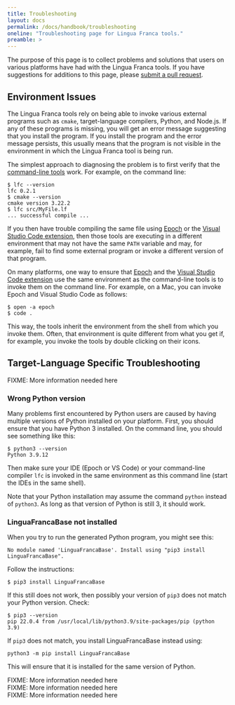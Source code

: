 ```yaml
---
title: Troubleshooting
layout: docs
permalink: /docs/handbook/troubleshooting
oneline: "Troubleshooting page for Lingua Franca tools."
preamble: >
---
```


The purpose of this page is to collect problems and solutions that users on various platforms have had with the Lingua Franca tools. If you have suggestions for additions to this page, please <a href="https://github.com/lf-lang/website-lingua-franca/blob/main/packages/documentation/copy/en/tools/Troubleshooting.md">submit a pull request</a>.

## Environment Issues

The Lingua Franca tools rely on being able to invoke various external programs such as `cmake`, target-language compilers, Python, and Node.js. If any of these programs is missing, you will get an error message suggesting that you install the program. If you install the program and the error message persists, this usually means that the program is not visible in the environment in which the Lingua Franca tool is being run.

The simplest approach to diagnosing the problem is to first verify that the <a href="/docs/handbook/command-line-tools">command-line tools</a> work. For example, on the command line:

```
$ lfc --version
lfc 0.2.1
$ cmake --version
cmake version 3.22.2
$ lfc src/MyFile.lf
... successful compile ...
```

If you then have trouble compiling the same file using [Epoch](/docs/handbook/epoch-ide) or the [Visual Studio Code extension](/docs/handbook/code-extension), then those tools are executing in a different environment that may not have the same `PATH` variable and may, for example, fail to find some external program or invoke a different version of that program.

On many platforms, one way to ensure that [Epoch](/docs/handbook/epoch-ide) and the [Visual Studio Code extension](/docs/handbook/code-extension) use the same environment as the command-line tools is to invoke them on the command line. For example, on a Mac, you can invoke Epoch and Visual Studio Code as follows:

```
$ open -a epoch
$ code .
```

This way, the tools inherit the environment from the shell from which you invoke them. Often, that environment is quite different from what you get if, for example, you invoke the tools by double clicking on their icons.

## Target-Language Specific Troubleshooting

<div class="lf-c">
<span class="warning"> FIXME: More information needed here </span>
</div>

<div class="lf-py">

### Wrong Python version

Many problems first encountered by Python users are caused by having multiple versions of Python installed on your platform. First, you should ensure that you have Python 3 installed. On the command line, you should see something like this:

```
$ python3 --version
Python 3.9.12
```

Then make sure your IDE (Epoch or VS Code) or your command-line compiler `lfc` is invoked in the same environment as this command line (start the IDEs in the same shell).

Note that your Python installation may assume the command `python` instead of `python3`. As long as that version of Python is still 3, it should work.

### LinguaFrancaBase not installed

When you try to run the generated Python program, you might see this:

```
No module named 'LinguaFrancaBase'. Install using "pip3 install LinguaFrancaBase".
```

Follow the instructions:

```
$ pip3 install LinguaFrancaBase
```

If this still does not work, then possibly your version of `pip3` does not match your Python version. Check:

```
$ pip3 --version
pip 22.0.4 from /usr/local/lib/python3.9/site-packages/pip (python 3.9)
```

If `pip3` does not match, you install LinguaFrancaBase instead using:

```
python3 -m pip install LinguaFrancaBase
```

This will ensure that it is installed for the same version of Python.

</div>

<div class="lf-cpp">
<span class="warning"> FIXME: More information needed here </span>
</div>

<div class="lf-rs">
<span class="warning"> FIXME: More information needed here </span>
</div>

<div class="lf-ts">
<span class="warning"> FIXME: More information needed here </span>
</div>
